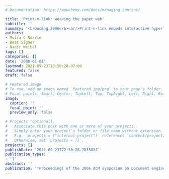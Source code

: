 ```yaml
---
# Documentation: https://wowchemy.com/docs/managing-content/

title: 'Print-n-link: weaving the paper web'
subtitle: ''
summary: '<b>DocEng 2006</b><br/>Print‑n‑link embeds interactive hyperlinks into printed documents for seamless digital access.'
authors:
- Moira C Norrie
- Beat Signer
- Nadir Weibel
tags: []
categories: []
date: '2006-01-01'
lastmod: 2021-09-23T15:50:28-07:00
featured: false
draft: false

# Featured image
# To use, add an image named `featured.jpg/png` to your page's folder.
# Focal points: Smart, Center, TopLeft, Top, TopRight, Left, Right, BottomLeft, Bottom, BottomRight.
image:
  caption: ''
  focal_point: ''
  preview_only: false

# Projects (optional).
#   Associate this post with one or more of your projects.
#   Simply enter your project's folder or file name without extension.
#   E.g. `projects = ["internal-project"]` references `content/project/deep-learning/index.md`.
#   Otherwise, set `projects = []`.
projects: []
publishDate: '2021-09-23T22:50:28.783588Z'
publication_types:
- '1'
abstract: ''
publication: '*Proceedings of the 2006 ACM symposium on Document engineering*'
---
```

